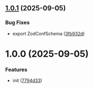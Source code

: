## [1.0.1](https://github.com/smnbbrv/zod-conf/compare/v1.0.0...v1.0.1) (2025-09-05)


### Bug Fixes

* export ZodConfSchema ([3fb932d](https://github.com/smnbbrv/zod-conf/commit/3fb932d896274af665a9a31ce6db008ef9b9d578))

# 1.0.0 (2025-09-05)


### Features

* init ([7794d33](https://github.com/smnbbrv/zod-conf/commit/7794d33cc17b11684aa9f599c2b197f39597d705))
